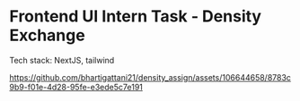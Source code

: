 # Frontend UI Intern Task - Density Exchange
Tech stack: NextJS, tailwind



https://github.com/bhartigattani21/density_assign/assets/106644658/8783c9b9-f01e-4d28-95fe-e3ede5c7e191

